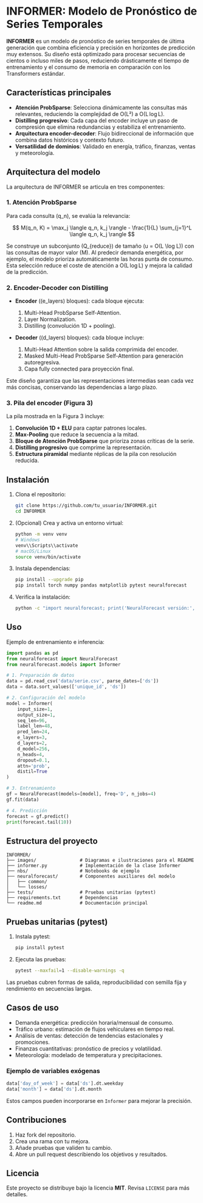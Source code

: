 # INFORMER: Modelo de Pronóstico de Series Temporales

**INFORMER** es un modelo de pronóstico de series temporales de última generación que combina eficiencia y precisión en horizontes de predicción muy extensos. Su diseño está optimizado para procesar secuencias de cientos o incluso miles de pasos, reduciendo drásticamente el tiempo de entrenamiento y el consumo de memoria en comparación con los Transformers estándar.

## Características principales

- **Atención ProbSparse**: Selecciona dinámicamente las consultas más relevantes, reduciendo la complejidad de O(L²) a O(L log L).
- **Distilling progresivo**: Cada capa del encoder incluye un paso de compresión que elimina redundancias y estabiliza el entrenamiento.
- **Arquitectura encoder-decoder**: Flujo bidireccional de información que combina datos históricos y contexto futuro.
- **Versatilidad de dominios**: Validado en energía, tráfico, finanzas, ventas y meteorología.

## Arquitectura del modelo

La arquitectura de INFORMER se articula en tres componentes:

### 1. Atención ProbSparse

Para cada consulta \(q_n\), se evalúa la relevancia:

$$
M(q_n, K) = \max_j \langle q_n, k_j \rangle - \frac{1}{L} \sum_{j=1}^L \langle q_n, k_j \rangle
$$

Se construye un subconjunto \(Q_{reduce}\) de tamaño \(u = O(L \log L)\) con las consultas de mayor valor \(M\). Al predecir demanda energética, por ejemplo, el modelo prioriza automáticamente las horas punta de consumo. Esta selección reduce el coste de atención a O(L log L) y mejora la calidad de la predicción.

### 2. Encoder-Decoder con Distilling

- **Encoder** (\(e\_layers\) bloques): cada bloque ejecuta:

  1. Multi-Head ProbSparse Self-Attention.
  2. Layer Normalization.
  3. Distilling (convolución 1D + pooling).

- **Decoder** (\(d\_layers\) bloques): cada bloque incluye:

  1. Multi-Head Attention sobre la salida comprimida del encoder.
  2. Masked Multi-Head ProbSparse Self-Attention para generación autoregresiva.
  3. Capa fully connected para proyección final.

Este diseño garantiza que las representaciones intermedias sean cada vez más concisas, conservando las dependencias a largo plazo.

### 3. Pila del encoder (Figura 3)



La pila mostrada en la Figura 3 incluye:

1. **Convolución 1D + ELU** para captar patrones locales.
2. **Max-Pooling** que reduce la secuencia a la mitad.
3. **Bloque de Atención ProbSparse** que prioriza zonas críticas de la serie.
4. **Distilling progresivo** que comprime la representación.
5. **Estructura piramidal** mediante réplicas de la pila con resolución reducida.

## Instalación

1. Clona el repositorio:
   ```bash
   git clone https://github.com/tu_usuario/INFORMER.git
   cd INFORMER
   ```
2. (Opcional) Crea y activa un entorno virtual:
   ```bash
   python -m venv venv
   # Windows
   venv\\Scripts\\activate
   # macOS/Linux
   source venv/bin/activate
   ```
3. Instala dependencias:
   ```bash
   pip install --upgrade pip
   pip install torch numpy pandas matplotlib pytest neuralforecast
   ```
4. Verifica la instalación:
   ```bash
   python -c "import neuralforecast; print('NeuralForecast versión:', neuralforecast.__version__)"
   ```

## Uso

Ejemplo de entrenamiento e inferencia:

```python
import pandas as pd
from neuralforecast import NeuralForecast
from neuralforecast.models import Informer

# 1. Preparación de datos
data = pd.read_csv('data/serie.csv', parse_dates=['ds'])
data = data.sort_values(['unique_id', 'ds'])

# 2. Configuración del modelo
model = Informer(
    input_size=1,
    output_size=1,
    seq_len=96,
    label_len=48,
    pred_len=24,
    e_layers=3,
    d_layers=2,
    d_model=256,
    n_heads=4,
    dropout=0.1,
    attn='prob',
    distil=True
)

# 3. Entrenamiento
gf = NeuralForecast(models=[model], freq='D', n_jobs=4)
gf.fit(data)

# 4. Predicción
forecast = gf.predict()
print(forecast.tail(10))
```

## Estructura del proyecto

```
INFORMER/
├── images/                # Diagramas e ilustraciones para el README
├── informer.py            # Implementación de la clase Informer
├── nbs/                   # Notebooks de ejemplo
├── neuralforecast/        # Componentes auxiliares del modelo
│   ├── common/
│   └── losses/
├── tests/                 # Pruebas unitarias (pytest)
├── requirements.txt       # Dependencias
└── readme.md              # Documentación principal
```

## Pruebas unitarias (pytest)

1. Instala pytest:
   ```bash
   pip install pytest
   ```
2. Ejecuta las pruebas:
   ```bash
   pytest --maxfail=1 --disable-warnings -q
   ```

Las pruebas cubren formas de salida, reproducibilidad con semilla fija y rendimiento en secuencias largas.

## Casos de uso

- Demanda energética: predicción horaria/mensual de consumo.
- Tráfico urbano: estimación de flujos vehiculares en tiempo real.
- Análisis de ventas: detección de tendencias estacionales y promociones.
- Finanzas cuantitativas: pronóstico de precios y volatilidad.
- Meteorología: modelado de temperatura y precipitaciones.

### Ejemplo de variables exógenas

```python
data['day_of_week'] = data['ds'].dt.weekday
data['month'] = data['ds'].dt.month
```

Estos campos pueden incorporarse en `Informer` para mejorar la precisión.

## Contribuciones

1. Haz fork del repositorio.
2. Crea una rama con tu mejora.
3. Añade pruebas que validen tu cambio.
4. Abre un pull request describiendo los objetivos y resultados.

## Licencia

Este proyecto se distribuye bajo la licencia **MIT**. Revisa `LICENSE` para más detalles.

